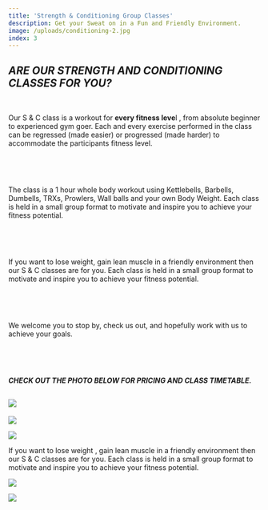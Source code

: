 ```yaml
---
title: 'Strength & Conditioning Group Classes'
description: Get your Sweat on in a Fun and Friendly Environment.
image: /uploads/conditioning-2.jpg
index: 3
---
```



## *ARE OUR STRENGTH AND CONDITIONING CLASSES FOR YOU?*

&nbsp;

Our S & C class is a workout for **every fitness leve**l , from absolute beginner to experienced gym goer. Each and every exercise performed in the class can be regressed (made easier) or progressed (made harder) to accommodate the participants fitness level.

&nbsp;

&nbsp;

The class is a 1 hour whole body workout using Kettlebells, Barbells, Dumbells, TRXs, Prowlers, Wall balls and your own Body Weight. Each class is held in a small group format to motivate and inspire you to achieve your fitness potential.

&nbsp;

&nbsp;

If you want to lose weight, gain lean muscle in a friendly environment then our S & C classes are for you. Each class is held in a small group format to motivate and inspire you to achieve your fitness potential.

&nbsp;

&nbsp;

We welcome you to stop by, check us out, and hopefully work with us to achieve your goals.

&nbsp;

&nbsp;

***CHECK OUT THE PHOTO BELOW FOR PRICING AND CLASS TIMETABLE.***

## ![](/uploads/versions/16729124-584331248422110-810125834566841890-n---x----676-960x---.jpg)

![](/uploads/versions/15578771-558231791032056-7425311277300561419-n---x----540-960x---.jpg)

![](/uploads/versions/17103767-592141364307765-2548626954610019975-n---x----720-960x---.jpg)

If you want to lose weight , gain lean muscle in a friendly environment then our S & C classes are for you. Each class is held in a small group format to motivate and inspire you to achieve your fitness potential.

![](/uploads/versions/17342905-598330113688890-2652536691749965103-n---x----720-960x---.jpg)

![](/uploads/versions/15578411-558231804365388-58909307928169235-n---x----540-960x---.jpg)